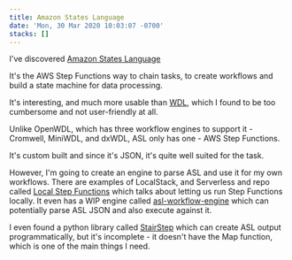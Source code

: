 ```yaml
---
title: Amazon States Language
date: 'Mon, 30 Mar 2020 10:03:07 -0700'
stacks: []
---
```


I've discovered [Amazon States Language](https://docs.aws.amazon.com/step-functions/latest/dg/concepts-amazon-states-language.html)

It's the AWS Step Functions way to chain tasks, to create workflows and build a state machine for data processing.

It's interesting, and much more usable than [WDL](https://github.com/openwdl/wdl), which I found to be too cumbersome and not user-friendly at all.

Unlike OpenWDL, which has three workflow engines to support it - Cromwell, MiniWDL, and dxWDL, ASL only has one - AWS Step Functions.

It's custom built and since it's JSON, it's quite well suited for the task.

However, I'm going to create an engine to parse ASL and use it for my own workflows. There are examples of LocalStack, and Serverless and repo called [Local Step Functions](https://github.com/fadams/local-step-functions) which talks about letting us run Step Functions locally. It even has a WIP engine called [asl-workflow-engine](https://github.com/fadams/local-step-functions/tree/master/asl-workflow-engine) which can potentially parse ASL JSON and also execute against it.

I even found a python library called [StairStep](https://github.com/adamgilman/stairstep) which can create ASL output programmatically, but it's incomplete - it doesn't have the Map function, which is one of the main things I need. 


